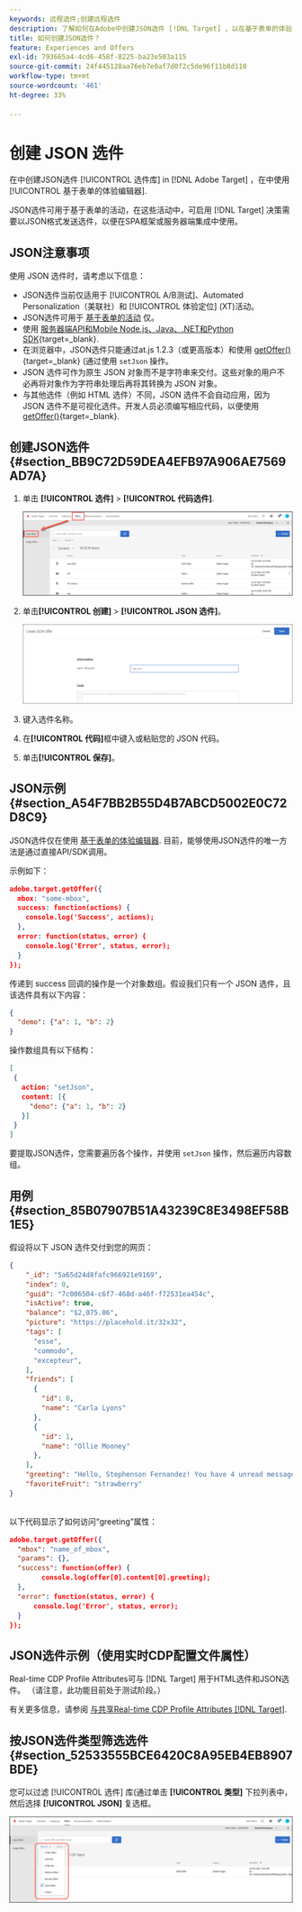 ```yaml
---
keywords: 远程选件;创建远程选件
description: 了解如何在Adobe中创建JSON选件 [!DNL Target] ，以在基于表单的体验编辑器中使用。
title: 如何创建JSON选件？
feature: Experiences and Offers
exl-id: 793665a4-4cd6-458f-8225-ba23e503a115
source-git-commit: 24f445128aa76eb7e0af7d0f2c5de96f11b8d110
workflow-type: tm+mt
source-wordcount: '461'
ht-degree: 33%

---
```


# 创建 JSON 选件

在中创建JSON选件 [!UICONTROL 选件库] in [!DNL Adobe Target] ，在中使用 [!UICONTROL 基于表单的体验编辑器].

JSON选件可用于基于表单的活动，在这些活动中，可启用 [!DNL Target] 决策需要以JSON格式发送选件，以便在SPA框架或服务器端集成中使用。

## JSON注意事项

使用 JSON 选件时，请考虑以下信息：

* JSON选件当前仅适用于 [!UICONTROL A/B测试]、Automated Personalization（美联社）和 [!UICONTROL 体验定位] (XT)活动。
* JSON选件可用于 [基于表单的活动](/help/main/c-experiences/form-experience-composer.md) 仅。
* 使用 [服务器端API和Mobile Node.js、Java、.NET和Python SDK](https://developer.adobe.com/target/implement/server-side/){target=_blank}.
* 在浏览器中，JSON选件只能通过at.js 1.2.3（或更高版本）和使用 [getOffer()](https://developer.adobe.com/target/implement/client-side/atjs/atjs-functions/adobe-target-getoffer/){target=_blank} (通过使用 `setJson` 操作。
* JSON 选件可作为原生 JSON 对象而不是字符串来交付。这些对象的用户不必再将对象作为字符串处理后再将其转换为 JSON 对象。
* 与其他选件（例如 HTML 选件）不同，JSON 选件不会自动应用，因为 JSON 选件不是可视化选件。开发人员必须编写相应代码，以便使用 [getOffer()](https://developer.adobe.com/target/implement/client-side/atjs/atjs-functions/adobe-target-getoffer/){target=_blank}.

## 创建JSON选件 {#section_BB9C72D59DEA4EFB97A906AE7569AD7A}

1. 单击 **[!UICONTROL 选件]** > **[!UICONTROL 代码选件]**.

   ![选件>代码选件选项卡](/help/main/c-experiences/c-manage-content/assets/code-offers-tab.png)

1. 单击&#x200B;**[!UICONTROL 创建]** > **[!UICONTROL JSON 选件]**。

   ![offer-json图像](assets/offer-json.png)

1. 键入选件名称。
1. 在&#x200B;**[!UICONTROL 代码]**&#x200B;框中键入或粘贴您的 JSON 代码。
1. 单击&#x200B;**[!UICONTROL 保存]**。

## JSON示例 {#section_A54F7BB2B55D4B7ABCD5002E0C72D8C9}

JSON选件仅在使用 [基于表单的体验编辑器](/help/main/c-experiences/form-experience-composer.md). 目前，能够使用JSON选件的唯一方法是通过直接API/SDK调用。

示例如下：

```json
adobe.target.getOffer({ 
  mbox: "some-mbox", 
  success: function(actions) { 
    console.log('Success', actions); 
  }, 
  error: function(status, error) { 
    console.log('Error', status, error); 
  } 
});
```

传递到 success 回调的操作是一个对象数组。假设我们只有一个 JSON 选件，且该选件具有以下内容：

```json
{ 
  "demo": {"a": 1, "b": 2} 
}
```

操作数组具有以下结构：

```json
[ 
 { 
   action: "setJson", 
   content: [{ 
     "demo": {"a": 1, "b": 2} 
   }] 
 }  
]
```

要提取JSON选件，您需要遍历各个操作，并使用 `setJson` 操作，然后遍历内容数组。

## 用例 {#section_85B07907B51A43239C8E3498EF58B1E5}

假设将以下 JSON 选件交付到您的网页：

```json
{ 
    "_id": "5a65d24d8fafc966921e9169", 
    "index": 0, 
    "guid": "7c006504-c6f7-468d-a46f-f72531ea454c", 
    "isActive": true, 
    "balance": "$2,075.06", 
    "picture": "https://placehold.it/32x32", 
    "tags": [ 
      "esse", 
      "commodo", 
      "excepteur", 
    ], 
    "friends": [ 
      { 
        "id": 0, 
        "name": "Carla Lyons" 
      }, 
      { 
        "id": 1, 
        "name": "Ollie Mooney" 
      }, 
    ], 
    "greeting": "Hello, Stephenson Fernandez! You have 4 unread messages.", 
    "favoriteFruit": "strawberry" 
} 
  
```

以下代码显示了如何访问“greeting”属性：

```json
adobe.target.getOffer({   
  "mbox": "name_of_mbox", 
  "params": {}, 
  "success": function(offer) {           
        console.log(offer[0].content[0].greeting); 
  },   
  "error": function(status, error) {           
      console.log('Error', status, error); 
  } 
});
```

## JSON选件示例（使用实时CDP配置文件属性）

Real-time CDP Profile Attributes可与 [!DNL Target] 用于HTML选件和JSON选件。 （请注意，此功能目前处于测试阶段。）

有关更多信息，请参阅 [与共享Real-time CDP Profile Attributes [!DNL Target]](/help/main/c-integrating-target-with-mac/integrating-with-rtcdp.md#rtcdp-profile-attributes).

## 按JSON选件类型筛选选件 {#section_52533555BCE6420C8A95EB4EB8907BDE}

您可以过滤 [!UICONTROL 选件] 库(通过单击 **[!UICONTROL 类型]** 下拉列表中，然后选择 **[!UICONTROL JSON]** 复选框。

![offer-json-filter图像](assets/offer-json-filter.png)
